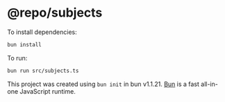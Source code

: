 # @repo/subjects

To install dependencies:

```bash
bun install
```

To run:

```bash
bun run src/subjects.ts
```

This project was created using `bun init` in bun v1.1.21. [Bun](https://bun.sh) is a fast all-in-one JavaScript runtime.
